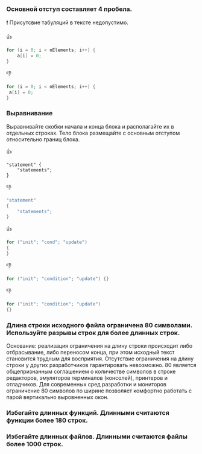 ### Основной отступ составляет 4 пробела.

:exclamation: Присутсвие табуляций в тексте недопустимо.

:+1:
```cpp
for (i = 0; i < nElements; i++) {
    a[i] = 0;
}
```

:-1:
```cpp
for (i = 0; i < nElements; i++) {
 a[i] = 0;
}
```

### Выравнивание 

Выравнивайте скобки начала и конца блока и располагайте их в отдельных строках. Тело блока размещайте с основным отступом относительно границ блока.

:+1:
```
"statement" {
    "statements";
}
```

:-1:
```cpp
"statement" 
{
	"statements";
}
```

:+1:
```cpp
for ("init"; "cond"; "update")
{
}
```
:-1:
```cpp
for ("init"; "condition"; "update") {}
```

:-1:
```cpp
for ("init"; "condition"; "update") 
{}
```

### Длина строки исходного файла ограничена 80 символами. Используйте разрывы строк для более длинных строк.

Основание: реализация ограничения на длину строки происходит либо отбрасывание, либо переносом конца, при этом исходный текст становится трудным для восприятия. Отсутствие ограничения на длину строки у других разработчиков гарантировать невозможно. 80 является общепризнанным соглашением о количестве символов в строке редакторов, эмуляторов терминалов (консолей), принтеров и отладчиков. Для современных сред разработки и мониторов ограничение 80 символов по ширине позволяет комфортно работать с парой вертикально выровненных окон.

### Избегайте длинных функций. Длинными считаются функции более 180 строк.

### Избегайте длинных файлов. Длинными считаются файлы более 1000 строк.



